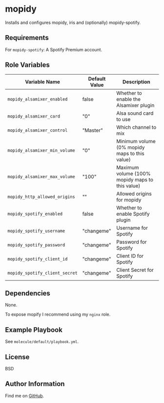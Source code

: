 mopidy
=========

Installs and configures mopidy, iris and (optionally) mopidy-spotify.

Requirements
------------

For `mopidy-spotify`: A Spotify Premium account.

Role Variables
--------------


| Variable Name | Default Value | Description |
--------------- |---------------|--------------
`mopidy_alsamixer_enabled` | false | Whether to enable the Alsamixer plugin
`mopidy_alsamixer_card` | "0" | Alsa sound card to use
`mopidy_alsamixer_control` | "Master" | Which channel to mix
`mopidy_alsamixer_min_volume` | "0" | Minimum volume (0% mopidy maps to this value)
`mopidy_alsamixer_max_volume` | "100" | Maximum volume (100% mopidy maps to this value)
`mopidy_http_allowed_origins` | "" | Allowed origins for mopidy
`mopidy_spotify_enabled` | false | Whether to enable Spotify plugin
`mopidy_spotify_username` | "changeme" | Username for Spotify
`mopidy_spotify_password` | "changeme" | Password for Spotify
`mopidy_spotify_client_id` | "changeme" | Client ID for Spotify
`mopidy_spotify_client_secret` | "changeme" | Client Secret for Spotify

Dependencies
------------

None.

To expose mopify I recommend using my `nginx` role.

Example Playbook
----------------

See `molecule/default/playbook.yml`.

License
-------

BSD

Author Information
------------------

Find me on [GitHub](https://github.com/ThreeFx).
